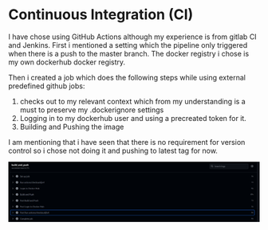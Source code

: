 # Continuous Integration (CI)

I have chose using GitHub Actions although my experience is from gitlab CI and Jenkins.
First i mentioned a setting which the pipeline only triggered when there is a push to the master branch.
The docker registry i chose is my own dockerhub docker registry.

Then i created a job which does the following steps while using external predefined github jobs:
1. checks out to my relevant context which from my understanding is a must to preserve my .dockerignore settings
2. Logging in to my dockerhub user and using a precreated token for it.
3. Building and Pushing the image

I am mentioning that i have seen that there is no requirement for version control so i chose not doing it and pushing to latest tag for now.

![Alt text](Assets/successful-pipeline.png "Successful Pipeline")